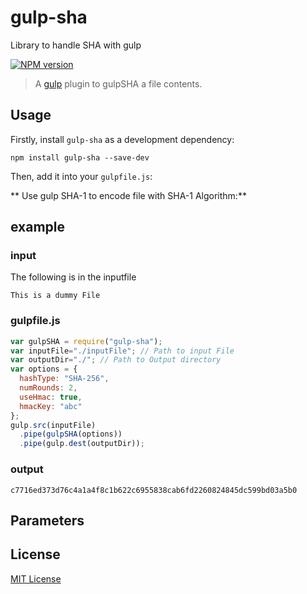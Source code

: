 # gulp-sha
Library to handle SHA with gulp

[![NPM version](https://img.shields.io/npm/v/gulp-sha.svg?style=flat)](https://www.npmjs.com/package/gulp-sha)

> A [gulp](https://github.com/gulpjs/gulp) plugin to gulpSHA a file contents.

## Usage

Firstly, install `gulp-sha` as a development dependency:

```shell
npm install gulp-sha --save-dev
```

Then, add it into your `gulpfile.js`:

** Use gulp SHA-1 to encode file with SHA-1 Algorithm:**
## example

### input

The following is in the inputfile

```
This is a dummy File
```

### gulpfile.js

```javascript
var gulpSHA = require("gulp-sha");
var inputFile="./inputFile"; // Path to input File
var outputDir="./"; // Path to Output directory
var options = {
  hashType: "SHA-256",
  numRounds: 2,
  useHmac: true,
  hmacKey: "abc"
};
gulp.src(inputFile)
  .pipe(gulpSHA(options))
  .pipe(gulp.dest(outputDir));
```


### output

```
c7716ed373d76c4a1a4f8c1b622c6955838cab6fd2260824845dc599bd03a5b0
```

## Parameters


## License

[MIT License](http://en.wikipedia.org/wiki/MIT_License)